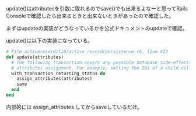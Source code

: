 

update()はattributesを引数に取れるのでsave()でも出来るよなーと思ってRails Consoleで確認したら出来るときと出来ないときがあったので確認した。

まずはupdateの実装がどうなっているかを公式ドキュメントのupdateで確認。

update()は以下の実装になっている。

```ruby
# File activerecord/lib/active_record/persistence.rb, line 423
def update(attributes)
  # The following transaction covers any possible database side-effects of the
  # attributes assignment. For example, setting the IDs of a child collection.
  with_transaction_returning_status do
    assign_attributes(attributes)
    save
  end
end
```
内部的には assign_attributes してからsaveしているだけ。